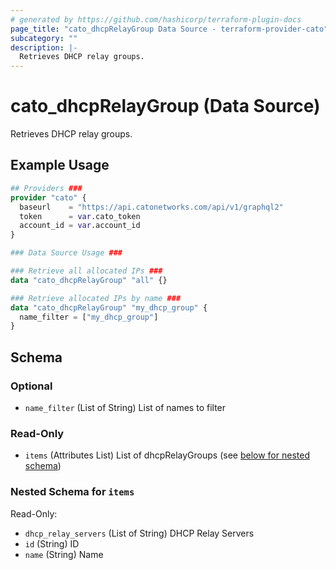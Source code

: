 ```yaml
---
# generated by https://github.com/hashicorp/terraform-plugin-docs
page_title: "cato_dhcpRelayGroup Data Source - terraform-provider-cato"
subcategory: ""
description: |-
  Retrieves DHCP relay groups.
---
```


# cato_dhcpRelayGroup (Data Source)

Retrieves DHCP relay groups.

## Example Usage

```terraform
## Providers ###
provider "cato" {
  baseurl    = "https://api.catonetworks.com/api/v1/graphql2"
  token      = var.cato_token
  account_id = var.account_id
}

### Data Source Usage ###

### Retrieve all allocated IPs ###
data "cato_dhcpRelayGroup" "all" {}

### Retrieve allocated IPs by name ###
data "cato_dhcpRelayGroup" "my_dhcp_group" {
  name_filter = ["my_dhcp_group"]
}
```

<!-- schema generated by tfplugindocs -->
## Schema

### Optional

- `name_filter` (List of String) List of names to filter

### Read-Only

- `items` (Attributes List) List of dhcpRelayGroups (see [below for nested schema](#nestedatt--items))

<a id="nestedatt--items"></a>
### Nested Schema for `items`

Read-Only:

- `dhcp_relay_servers` (List of String) DHCP Relay Servers
- `id` (String) ID
- `name` (String) Name
